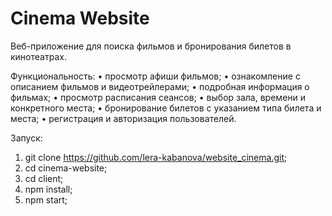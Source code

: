 ﻿# Cinema Website

Веб-приложение для поиска фильмов и бронирования билетов в кинотеатрах.

Функциональность:
• просмотр афиши фильмов;
• ознакомление с описанием фильмов и видеотрейлерами;
• подробная информация о фильмах;
• просмотр расписания сеансов;
• выбор зала, времени и конкретного места;
• бронирование билетов с указанием типа билета и места;
• регистрация и авторизация пользователей.

Запуск:
1. git clone https://github.com/lera-kabanova/website_cinema.git;
2. cd cinema-website;
3. cd client;
4. npm install;
5. npm start;



